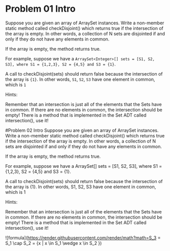 # Problem 01 Intro
Suppose you are given an array of ArraySet<Integer> instances. Write a non-member static method called checkDisjoint() which returns true if the intersection of the array is empty. In other words, a collection of N sets are disjointed if and only if they do not have any elements in common.

If the array is empty, the method returns true.

For example, suppose we have a `ArraySet<Integer>[] sets = [S1, S2, S3], where S1 = {1,2,3}, S2 = {4,5} and S3 = {1}`.

A call to checkDisjoint(sets) should return false because the intersection of the array is `{1}`. In other words, `S1`, `S2`, `S3` have one element in common, which is `1`

Hints:

Remember that an intersection is just all of the elements that the Sets have in common. If there are no elements in common, the intersection should be empty!
There is a method that is implemented in the Set ADT called intersection(), use it!


#Problem 02 Intro
Suppose you are given an array of ArraySet<Integer> instances. Write a non-member static method called checkDisjoint() which returns true if the intersection of the array is empty. In other words, a collection of N sets are disjointed if and only if they do not have any elements in common.

If the array is empty, the method returns true.

For example, suppose we have a ArraySet<Integer>[] sets = [S1, S2, S3], where S1 = {1,2,3}, S2 = {4,5} and S3 = {1}.

A call to checkDisjoint(sets) should return false because the intersection of the array is {1}. In other words, S1, S2, S3 have one element in common, which is 1

Hints:

Remember that an intersection is just all of the elements that the Sets have in common. If there are no elements in common, the intersection should be empty!
There is a method that is implemented in the Set ADT called intersection(), use it!


![formula](https://render.githubusercontent.com/render/math?math=S_3 = S_1 \cap S_2 = {x | x  \in  S_1  \wedge x \in S_2 })
